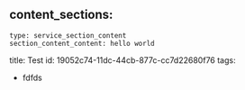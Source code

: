 content_sections:
  - 
    type: service_section_content
    section_content_content: hello world
title: Test
id: 19052c74-11dc-44cb-877c-cc7d22680f76
tags:
  - fdfds
